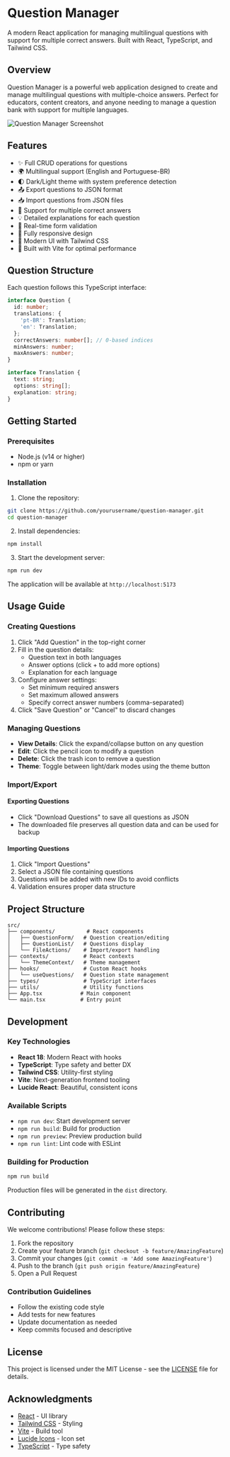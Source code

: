 # Question Manager

A modern React application for managing multilingual questions with support for multiple correct answers. Built with React, TypeScript, and Tailwind CSS.

## Overview

Question Manager is a powerful web application designed to create and manage multilingual questions with multiple-choice answers. Perfect for educators, content creators, and anyone needing to manage a question bank with support for multiple languages.

![Question Manager Screenshot](https://images.unsplash.com/photo-1606326608606-aa0b62935f2b?auto=format&fit=crop&q=80&w=2070)

## Features

- ✨ Full CRUD operations for questions
- 🌍 Multilingual support (English and Portuguese-BR)
- 🌓 Dark/Light theme with system preference detection
- 📤 Export questions to JSON format
- 📥 Import questions from JSON files
- 🎯 Support for multiple correct answers
- 💡 Detailed explanations for each question
- 🔄 Real-time form validation
- 📱 Fully responsive design
- 🎨 Modern UI with Tailwind CSS
- 🚀 Built with Vite for optimal performance

## Question Structure

Each question follows this TypeScript interface:

```typescript
interface Question {
  id: number;
  translations: {
    'pt-BR': Translation;
    'en': Translation;
  };
  correctAnswers: number[]; // 0-based indices
  minAnswers: number;
  maxAnswers: number;
}

interface Translation {
  text: string;
  options: string[];
  explanation: string;
}
```

## Getting Started

### Prerequisites

- Node.js (v14 or higher)
- npm or yarn

### Installation

1. Clone the repository:
```bash
git clone https://github.com/yourusername/question-manager.git
cd question-manager
```

2. Install dependencies:
```bash
npm install
```

3. Start the development server:
```bash
npm run dev
```

The application will be available at `http://localhost:5173`

## Usage Guide

### Creating Questions

1. Click "Add Question" in the top-right corner
2. Fill in the question details:
   - Question text in both languages
   - Answer options (click + to add more options)
   - Explanation for each language
3. Configure answer settings:
   - Set minimum required answers
   - Set maximum allowed answers
   - Specify correct answer numbers (comma-separated)
4. Click "Save Question" or "Cancel" to discard changes

### Managing Questions

- **View Details**: Click the expand/collapse button on any question
- **Edit**: Click the pencil icon to modify a question
- **Delete**: Click the trash icon to remove a question
- **Theme**: Toggle between light/dark modes using the theme button

### Import/Export

#### Exporting Questions
- Click "Download Questions" to save all questions as JSON
- The downloaded file preserves all question data and can be used for backup

#### Importing Questions
1. Click "Import Questions"
2. Select a JSON file containing questions
3. Questions will be added with new IDs to avoid conflicts
4. Validation ensures proper data structure

## Project Structure

```
src/
├── components/          # React components
│   ├── QuestionForm/   # Question creation/editing
│   ├── QuestionList/   # Questions display
│   └── FileActions/    # Import/export handling
├── contexts/           # React contexts
│   └── ThemeContext/   # Theme management
├── hooks/              # Custom React hooks
│   └── useQuestions/   # Question state management
├── types/              # TypeScript interfaces
├── utils/              # Utility functions
├── App.tsx            # Main component
└── main.tsx           # Entry point
```

## Development

### Key Technologies

- **React 18**: Modern React with hooks
- **TypeScript**: Type safety and better DX
- **Tailwind CSS**: Utility-first styling
- **Vite**: Next-generation frontend tooling
- **Lucide React**: Beautiful, consistent icons

### Available Scripts

- `npm run dev`: Start development server
- `npm run build`: Build for production
- `npm run preview`: Preview production build
- `npm run lint`: Lint code with ESLint

### Building for Production

```bash
npm run build
```

Production files will be generated in the `dist` directory.

## Contributing

We welcome contributions! Please follow these steps:

1. Fork the repository
2. Create your feature branch (`git checkout -b feature/AmazingFeature`)
3. Commit your changes (`git commit -m 'Add some AmazingFeature'`)
4. Push to the branch (`git push origin feature/AmazingFeature`)
5. Open a Pull Request

### Contribution Guidelines

- Follow the existing code style
- Add tests for new features
- Update documentation as needed
- Keep commits focused and descriptive

## License

This project is licensed under the MIT License - see the [LICENSE](LICENSE) file for details.

## Acknowledgments

- [React](https://reactjs.org/) - UI library
- [Tailwind CSS](https://tailwindcss.com/) - Styling
- [Vite](https://vitejs.dev/) - Build tool
- [Lucide Icons](https://lucide.dev/) - Icon set
- [TypeScript](https://www.typescriptlang.org/) - Type safety